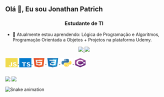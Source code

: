 ## Olá 👋, Eu sou Jonathan Patrich
<h3 align = "center"> Estudante de TI </h3>

- 🌱 Atualmente estou aprendendo: Lógica de Programação e Algoritmos,
                                  Programação Orientada a Objetos + Projetos
                                  na plataforma Udemy.
<div align="center">
  <a href="https://github.com/tiksom48">
  <img height="180em" src="https://github-readme-stats.vercel.app/api?username=tiksom48&show_icons=true&theme=dark&include_all_commits=true&count_private=true"/>
  <img height="180em" src="https://github-readme-stats.vercel.app/api/top-langs/?username=tiksom48&layout=compact&langs_count=7&theme=dark"/>
</div>
<div style="display: inline_block"><br>
  <img align="center" alt="Tiksom-Js" height="30" width="40" src="https://raw.githubusercontent.com/devicons/devicon/master/icons/javascript/javascript-plain.svg">
  <img align="center" alt="Tiksom-Ts" height="30" width="40" src="https://raw.githubusercontent.com/devicons/devicon/master/icons/typescript/typescript-plain.svg">
  <img align="center" alt="Tiksom-HTML" height="30" width="40" src="https://raw.githubusercontent.com/devicons/devicon/master/icons/html5/html5-original.svg">
  <img align="center" alt="Tiksom-CSS" height="30" width="40" src="https://raw.githubusercontent.com/devicons/devicon/master/icons/css3/css3-original.svg">
  <img align="center" alt="Tiksom-Python" height="30" width="40" src="https://raw.githubusercontent.com/devicons/devicon/master/icons/python/python-original.svg">
  <img align="center" alt="Tiksom-Csharp" height="30" width="40" src="https://raw.githubusercontent.com/devicons/devicon/master/icons/csharp/csharp-original.svg">
  
</div>
  
  ##
 
<div> 
  <a href="https://www.instagram.com/jonathanpatrich/" target="_blank"><img src="https://img.shields.io/badge/-Instagram-%23E4405F?style=for-the-badge&logo=instagram&logoColor=white" target="_blank"></a>
  <a href="https://www.linkedin.com/in/jonathanpatrich/" target="_blank"><img src="https://img.shields.io/badge/-LinkedIn-%230077B5?style=for-the-badge&logo=linkedin&logoColor=white" target="_blank"></a> 
 
  ![Snake animation](https://github.com/tiksom48/tiksom48/blob/output/github-contribution-grid-snake.svg)
</div>
